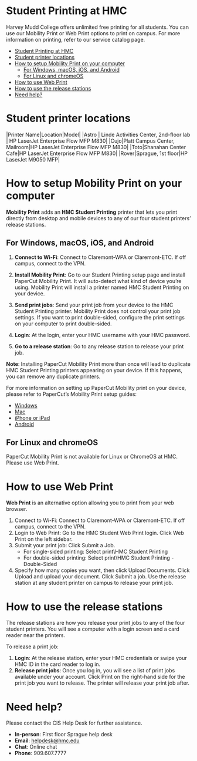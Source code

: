 # Student Printing at HMC
Harvey Mudd College offers unlimited free printing for all students. You can use our Mobility Print or Web Print options to print on campus. For more information 
on printing, refer to our service catalog page.

- [Student Printing at HMC](#student-printing-at-hmc)
- [Student printer locations](#student-printer-locations)
- [How to setup Mobility Print on your computer](#how-to-setup-mobility-print-on-your-computer)
  - [For Windows, macOS, iOS, and Android](#for-windows-macos-ios-and-android)
  - [For Linux and chromeOS](#for-linux-and-chromeos)
- [How to use Web Print](#how-to-use-web-print)
- [How to use the release stations](#how-to-use-the-release-stations)
- [Need help?](#need-help)

# Student printer locations

|Printer Name|Location|Model|
|Astro | Linde Activities Center, 2nd-floor lab | HP LaserJet Enterprise Flow MFP M830|
|Cujo|Platt Campus Center, Mailroom|HP LaserJet Enterprise Flow MFP M830|
|Toto|Shanahan Center Cafe|HP LaserJet Enterprise Flow MFP M830|
|Rover|Sprague, 1st floor|HP LaserJet M9050 MFP|

# How to setup Mobility Print on your computer

**Mobility Print** adds an **HMC Student Printing** printer that lets you print directly from desktop and mobile devices to any of our four student printers’ release stations.

## For Windows, macOS, iOS, and Android

1. **Connect to Wi-Fi**: Connect to Claremont-WPA or Claremont-ETC. If off campus, connect to the VPN.

2. **Install Mobility Print**: Go to our Student Printing setup page and install PaperCut Mobility Print. It will auto-detect what kind of device you’re using. Mobility Print will install a printer named HMC Student Printing on your device.

3. **Send print jobs**: Send your print job from your device to the HMC Student Printing printer. Mobility Print does not control your print job settings. If you want to print double-sided, configure the print settings on your computer to print double-sided.

4. **Login**: At the login, enter your HMC username with your HMC password.

5. **Go to a release station**: Go to any release station to release your print job. 

**Note**: Installing PaperCut Mobility Print more than once will lead to duplicate HMC Student Printing printers appearing on your device. If this happens, you can remove any duplicate printers.

For more information on setting up PaperCut Mobility print on your device, please refer to PaperCut’s Mobility Print setup guides:
- [Windows](https://www.papercut.com/help/manuals/mobility-print/setting-up-a-device-mdns-dns/client-setup-windows/)
- [Mac](https://www.papercut.com/help/manuals/mobility-print/setting-up-a-device-mdns-dns/client-setup-macos/)
- [iPhone or iPad](https://www.papercut.com/help/manuals/mobility-print/setting-up-a-device-mdns-dns/client-setup-ios/)
- [Android](https://www.papercut.com/help/manuals/mobility-print/setting-up-a-device-mdns-dns/client-setup-android/)

## For Linux and chromeOS
PaperCut Mobility Print is not available for Linux or ChromeOS at HMC. Please use Web Print.

# How to use Web Print
**Web Print** is an alternative option allowing you to print from your web browser.

1. Connect to Wi-Fi: Connect to Claremont-WPA or Claremont-ETC. If off campus, connect to the VPN.
2. Login to Web Print: Go to the HMC Student Web Print login. Click Web Print on the left sidebar.
3. Submit your print job: Click Submit a Job.
   - For single-sided printing: Select print\HMC Student Printing
    - For double-sided printing: Select print\HMC Student Printing - Double-Sided
4. Specify how many copies you want, then click Upload Documents. Click Upload and upload your document. Click Submit a job. Use the release station at any student printer on campus to release your print job.

# How to use the release stations
The release stations are how you release your print jobs to any of the four student printers. You will see a computer with a login screen and a card reader near the printers.
 
To release a print job:
1. **Login**: At the release station, enter your HMC credentials or swipe your HMC ID in the card reader to log in.
2. **Release print jobs**: Once you log in, you will see a list of print jobs available under your account. Click Print on the right-hand side for the print job you want to release. The printer will release your print job after.

# Need help?
Please contact the CIS Help Desk for further assistance.
- **In-person**: First floor Sprague help desk
- **Email**: helpdesk@hmc.edu
- **Chat**: Online chat
- **Phone**: 909.607.7777
